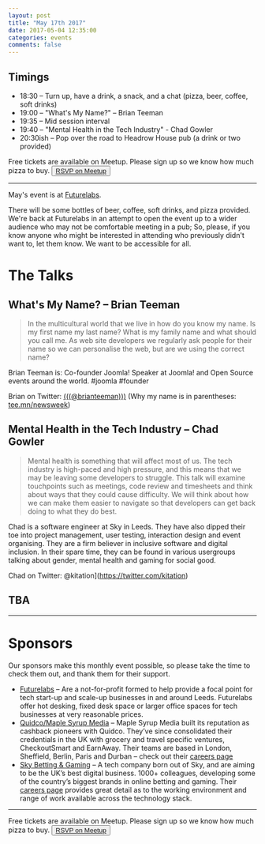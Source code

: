 ```yaml
---
layout: post
title: "May 17th 2017"
date: 2017-05-04 12:35:00
categories: events
comments: false
---
```


## Timings
* 18:30 – Turn up, have a drink, a snack, and a chat (pizza, beer, coffee, soft drinks)
* 19:00 – "What's My Name?" – Brian Teeman
* 19:35 – Mid session interval
* 19:40 – "Mental Health in the Tech Industry" - Chad Gowler
* 20:30ish – Pop over the road to Headrow House pub (a drink or two provided)

Free tickets are available on Meetup. Please sign up so we know how much pizza to buy. <button>[RSVP on Meetup](https://www.meetup.com/leedsphp/events/239820088/)</button>

<hr/>

May's event is at [Futurelabs](http://futurelabs.org.uk/).

There will be some bottles of beer, coffee, soft drinks, and pizza provided. We're back at Futurelabs in an attempt to open the event up to a wider audience who may not be comfortable meeting in a pub; So, please, if you know anyone who might be interested in attending who previously didn't want to, let them know. We want to be accessible for all.

# The Talks

## What's My Name? – Brian Teeman

> In the multicultural world that we live in how do you know my name. Is my first name my last name? What is my family name and what should you call me. As web site developers we regularly ask people for their name so we can personalise the web, but are we using the correct name?

Brian Teeman is: Co-founder Joomla! Speaker at Joomla! and Open Source events around the world. #joomla #founder 

Brian on Twitter: [(((@brianteeman)))](https://twitter.com/brianteeman) (Why my name is in parentheses: [tee.mn/newsweek](http://tee.mn/newsweek))

## Mental Health in the Tech Industry – Chad Gowler

> Mental health is something that will affect most of us. The tech industry is high-paced and high pressure, and this means that we may be leaving some developers to struggle. This talk will examine touchpoints such as meetings, code review and timesheets and think about ways that they could cause difficulty. We will think about how we can make them easier to navigate so that developers can get back doing to what they do best.

Chad is a software engineer at Sky in Leeds. They have also dipped their toe into project management, user testing, interaction design and event organising. They are a firm believer in inclusive software and digital inclusion. In their spare time, they can be found in various usergroups talking about gender, mental health and gaming for social good.

Chad on Twitter: @kitation](https://twitter.com/kitation)

## TBA

<hr/>

# Sponsors

Our sponsors make this monthly event possible, so please take the time to check them out, and thank them for their support.

* [Futurelabs](http://futurelabs.org.uk/) – Are a not-for-profit formed to help provide a focal
point for tech start-up and scale-up businesses in and around Leeds. Futurelabs offer hot desking, fixed desk space or larger office spaces for tech businesses at very reasonable prices.
* [Quidco/Maple Syrup Media](https://www.maplesyrupmedia.com/our-story/) – Maple Syrup Media built its reputation as cashback pioneers with Quidco. They’ve since consolidated their credentials in the UK with grocery and travel specific ventures, CheckoutSmart and EarnAway. Their teams are based in London, Sheffield, Berlin, Paris and Durban – check out their [careers page](https://www.maplesyrupmedia.com/careers/)
* [Sky Betting & Gaming](http://skybetcareers.com/about-us) – A tech company born out of Sky, and are aiming to be the UK’s best digital business. 1000+ colleagues, developing some of the country’s biggest brands in online betting and gaming. Their [careers page](http://skybetcareers.com/) provides great detail as to the working environment and range of work available across the technology stack.

<hr/>

Free tickets are available on Meetup. Please sign up so we know how much pizza to buy. <button>[RSVP on Meetup](https://www.meetup.com/leedsphp/events/239820088/)</button>
